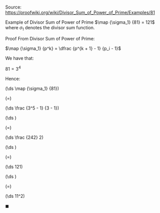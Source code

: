 # 

Source: https://proofwiki.org/wiki/Divisor_Sum_of_Power_of_Prime/Examples/81

Example of Divisor Sum of Power of Prime
$\map {\sigma_1} {81} = 121$
where $\sigma_1$ denotes the divisor sum function.


Proof
From Divisor Sum of Power of Prime:

$\map {\sigma_1} {p^k} = \dfrac {p^{k + 1} - 1} {p_i - 1}$

We have that:

$81 = 3^4$

Hence:














\(\ds \map {\sigma_1} {81}\)

\(=\)







\(\ds \frac {3^5 - 1} {3 - 1}\)




















\(\ds \)

\(=\)







\(\ds \frac {242} 2\)




















\(\ds \)

\(=\)







\(\ds 121\)




















\(\ds \)

\(=\)







\(\ds 11^2\)









$\blacksquare$





